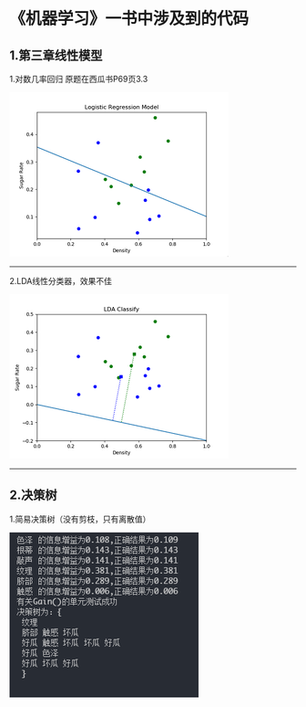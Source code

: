 《机器学习》一书中涉及到的代码
==========
1.第三章线性模型
----------
1.对数几率回归
原题在西瓜书P69页3.3

![LogisticRe](/Img/Logistic_Regression.png)
____________________________________
2.LDA线性分类器，效果不佳

![LDA](/Img/LDA_Classify.png)
___________________________________

2.决策树
---------
1.简易决策树（没有剪枝，只有离散值）

![simpleTree](/Img/DecisionTree_simple.png)